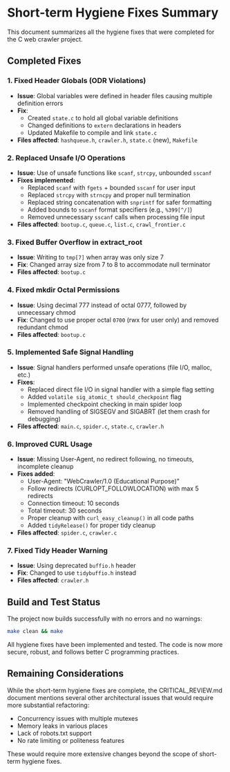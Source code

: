 # Short-term Hygiene Fixes Summary

This document summarizes all the hygiene fixes that were completed for the C web crawler project.

## Completed Fixes

### 1. Fixed Header Globals (ODR Violations)
- **Issue**: Global variables were defined in header files causing multiple definition errors
- **Fix**: 
  - Created `state.c` to hold all global variable definitions
  - Changed definitions to `extern` declarations in headers
  - Updated Makefile to compile and link `state.c`
- **Files affected**: `hashqueue.h`, `crawler.h`, `state.c` (new), `Makefile`

### 2. Replaced Unsafe I/O Operations
- **Issue**: Use of unsafe functions like `scanf`, `strcpy`, unbounded `sscanf`
- **Fixes implemented**:
  - Replaced `scanf` with `fgets` + bounded `sscanf` for user input
  - Replaced `strcpy` with `strncpy` and proper null termination
  - Replaced string concatenation with `snprintf` for safer formatting
  - Added bounds to `sscanf` format specifiers (e.g., `%399[^/]`)
  - Removed unnecessary `sscanf` calls when processing file input
- **Files affected**: `bootup.c`, `queue.c`, `list.c`, `crawl_frontier.c`

### 3. Fixed Buffer Overflow in extract_root
- **Issue**: Writing to `tmp[7]` when array was only size 7
- **Fix**: Changed array size from 7 to 8 to accommodate null terminator
- **Files affected**: `bootup.c`

### 4. Fixed mkdir Octal Permissions
- **Issue**: Using decimal 777 instead of octal 0777, followed by unnecessary chmod
- **Fix**: Changed to use proper octal `0700` (rwx for user only) and removed redundant chmod
- **Files affected**: `bootup.c`

### 5. Implemented Safe Signal Handling
- **Issue**: Signal handlers performed unsafe operations (file I/O, malloc, etc.)
- **Fixes**:
  - Replaced direct file I/O in signal handler with a simple flag setting
  - Added `volatile sig_atomic_t should_checkpoint` flag
  - Implemented checkpoint checking in main spider loop
  - Removed handling of SIGSEGV and SIGABRT (let them crash for debugging)
- **Files affected**: `main.c`, `spider.c`, `state.c`, `crawler.h`

### 6. Improved CURL Usage
- **Issue**: Missing User-Agent, no redirect following, no timeouts, incomplete cleanup
- **Fixes added**:
  - User-Agent: "WebCrawler/1.0 (Educational Purpose)"
  - Follow redirects (CURLOPT_FOLLOWLOCATION) with max 5 redirects
  - Connection timeout: 10 seconds
  - Total timeout: 30 seconds
  - Proper cleanup with `curl_easy_cleanup()` in all code paths
  - Added `tidyRelease()` for proper tidy cleanup
- **Files affected**: `spider.c`, `crawler.c`

### 7. Fixed Tidy Header Warning
- **Issue**: Using deprecated `buffio.h` header
- **Fix**: Changed to use `tidybuffio.h` instead
- **Files affected**: `crawler.h`

## Build and Test Status

The project now builds successfully with no errors and no warnings:
```bash
make clean && make
```

All hygiene fixes have been implemented and tested. The code is now more secure, robust, and follows better C programming practices.

## Remaining Considerations

While the short-term hygiene fixes are complete, the CRITICAL_REVIEW.md document mentions several other architectural issues that would require more substantial refactoring:
- Concurrency issues with multiple mutexes
- Memory leaks in various places
- Lack of robots.txt support
- No rate limiting or politeness features

These would require more extensive changes beyond the scope of short-term hygiene fixes.
